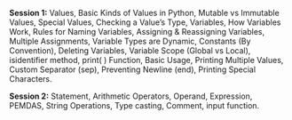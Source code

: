 **Session 1:** Values, Basic Kinds of Values in Python, Mutable vs Immutable Values, Special Values, Checking a Value’s Type, Variables, How Variables Work, Rules for Naming Variables, Assigning & Reassigning Variables, Multiple Assignments, Variable Types are Dynamic, Constants (By Convention), Deleting Variables, Variable Scope (Global vs Local), isidentifier method, print( ) Function, Basic Usage, Printing Multiple Values, Custom Separator (sep), Preventing Newline (end), Printing Special Characters.

**Session 2:** Statement, Arithmetic Operators, Operand, Expression, PEMDAS, String Operations, Type casting, Comment, input function.
